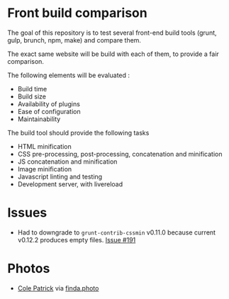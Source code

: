 # Front build comparison

The goal of this repository is to test several front-end build tools (grunt,
gulp, brunch, npm, make) and compare them.

The exact same website will be build with each of them, to provide a fair
comparison.

The following elements will be evaluated :

- Build time
- Build size
- Availability of plugins
- Ease of configuration
- Maintainability

The build tool should provide the following tasks 

- HTML minification
- CSS pre-processing, post-processing, concatenation and minification
- JS concatenation and minification
- Image minification
- Javascript linting and testing
- Development server, with livereload

# Issues

- Had to downgrade to `grunt-contrib-cssmin` v0.11.0 because current v0.12.2
  produces empty files. [Issue #191](https://github.com/gruntjs/grunt-contrib-cssmin/issues/191)

# Photos

- [Cole Patrick](https://unsplash.com/photos/hpCHLFknc2s/) via
  [finda.photo](http://finda.photo/image/8716)
